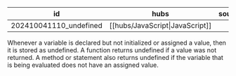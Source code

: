 
| id                     | hubs                            | source |
| ---------------------- | ------------------------------- | ------ |
| 202410041110_undefined | [[hubs/JavaScript\|JavaScript]] |        |
Whenever a variable is declared but not initialized or assigned a value, then it is stored as undefined. A function returns undefined if a value was not returned. A method or statement also returns undefined if the variable that is being evaluated does not have an assigned value.